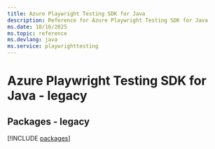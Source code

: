 ```yaml
---
title: Azure Playwright Testing SDK for Java
description: Reference for Azure Playwright Testing SDK for Java
ms.date: 10/16/2025
ms.topic: reference
ms.devlang: java
ms.service: playwrighttesting
---
```

# Azure Playwright Testing SDK for Java - legacy
## Packages - legacy
[!INCLUDE [packages](playwright-testing-index.md)]
